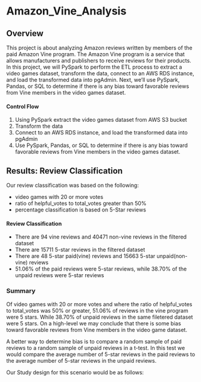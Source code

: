 # Amazon_Vine_Analysis
## Overview
This project is about analyzing Amazon reviews written by members of the paid Amazon Vine program. The Amazon Vine program is a service that allows manufacturers and publishers to receive reviews for their products.
In this project, we will PySpark to perform the ETL process to extract a video games dataset, transform the data, connect to an AWS RDS instance, and load the transformed data into pgAdmin. Next, we’ll use PySpark, Pandas, or SQL to determine if there is any bias toward favorable reviews from Vine members in the video games dataset.

#### Control Flow
1. Using PySpark extract the video games dataset from AWS S3 bucket
2. Transform the data
3. Connect to an AWS RDS instance, and load the transformed data into pgAdmin
4. Use PySpark, Pandas, or SQL to determine if there is any bias toward favorable reviews from Vine members in the video games dataset.

## Results: Review Classification
Our review classification was based on the following:
- video games with 20 or more votes
- ratio of helpful_votes to total_votes greater than 50%
- percentage classification is based on 5-Star reviews
#### Review Classification
- There are 94 vine reviews and 40471 non-vine reviews in the filtered dataset
- There are 15711 5-star reviews in the filtered dataset
- There are 48 5-star paid(vine) reviews and 15663 5-star unpaid(non-vine) reviews
- 51.06% of the paid reviews were 5-star reviews, while 38.70% of the unpaid reviews were 5-star reviews

### Summary
Of video games with 20 or more votes and where the ratio of helpful_votes to total_votes was 50% or greater, 51.06% of reviews in the vine program were 5 stars. While 38.70% of unpaid reviews in the same filetered dataset were 5 stars. On a high-level we may conclude that there is some bias toward favorable reviews from Vine members in the video game dataset.

A better way to determine bias is to compare a random sample of paid reviews to a random sample of unpaid reviews in a t-test. In this test we would compare the average number of 5-star reviews in the paid reviews to the average number of 5-star reviews in the unpaid reviews.

Our Study design for this scenario would be as follows:
